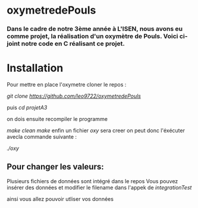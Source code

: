 # oxymetredePouls

### Dans le cadre de notre 3ème année à L'ISEN, nous avons eu comme projet, la réalisation d'un oxymètre de Pouls. Voici ci-joint notre code en C réalisant ce projet.

# Installation
 Pour mettre en place l'oxymetre cloner le repos  :
 
 *git clone https://github.com/leo9722/oxymetredePouls*
 
 puis *cd projetA3*
 
 on dois ensuite recompiler le programme
 
 *make clean
 make*
enfin un fichier *oxy* sera creer on peut donc l'éxécuter avecla commande suivante  :

*./oxy*


## Pour changer les valeurs:

Plusieurs fichiers de données sont intégré dans le repos 
Vous pouvez insérer des données et modifier le filename dans l'appek de *integrationTest* 

ainsi vous allez pouvoir utliser vos données 

